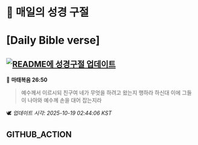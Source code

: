 # 🙏 매일의 성경 구절
# [Daily Bible verse]
## [![README에 성경구절 업데이트](https://github.com/DONGSUKA/first_test/actions/workflows/update-readme-bible.yml/badge.svg)](https://github.com/DONGSUKA/first_test/actions/workflows/update-readme-bible.yml)
<!-- START_BIBLE_VERSE -->
📖 **마태복음 26:50**
> 예수께서 이르시되 친구여 네가 무엇을 하려고 왔는지 행하라 하신대 이에 그들이 나아와 예수께 손을 대어 잡는지라

🕊️ _업데이트 시각: 2025-10-19 02:44:06 KST_
  <!-- END_BIBLE_VERSE -->
## GITHUB_ACTION
